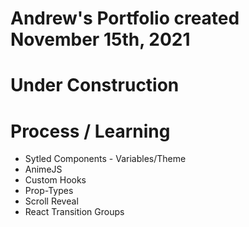 # Andrew's Portfolio created November 15th, 2021

# Under Construction

# Process / Learning
- Sytled Components - Variables/Theme
- AnimeJS
- Custom Hooks
- Prop-Types
- Scroll Reveal
- React Transition Groups